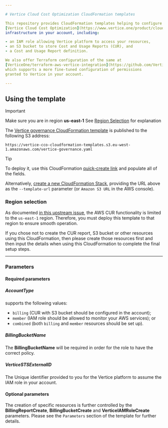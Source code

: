 ```yaml
---

# Vertice Cloud Cost Optimization CloudFormation templates

This repository provides CloudFormation templates helping to configure
[Vertice Cloud Cost Optimization](https://www.vertice.one/product/cloud-cost-optimization)
infrastructure in your account, including:

- an IAM role allowing Vertice platform to access your resources,
- an S3 bucket to store Cost and Usage Reports (CUR), and
- a Cost and Usage Report definition.

We also offer Terraform configuration of the same at
[VerticeOne/terraform-aws-vertice-integration](https://github.com/VerticeOne/terraform-aws-vertice-integration),
which supports a more fine-tuned configuration of permissions
granted to Vertice in your account.

---
```


## Using the template

> [!IMPORTANT]  
> Make sure you are in region **us-east-1**
> See [Region Selection](#region-selection) for explanation

The [Vertice governance CloudFormation template](templates/governance.yaml) is published
to the following S3 address:

```text
https://vertice-cco-cloudformation-templates.s3.eu-west-1.amazonaws.com/vertice-governance.yaml
```

> [!TIP]
> To deploy it, use this CloudFormation [quick-create link](https://us-east-1.console.aws.amazon.com/cloudformation/home?region=us-east-1#/stacks/quickcreate?templateURL=https://vertice-cco-cloudformation-templates.s3.eu-west-1.amazonaws.com/vertice-governance.yaml) and populate all of the fields.

Alternatively, [create a new CloudFormation Stack](https://docs.aws.amazon.com/AWSCloudFormation/latest/UserGuide/using-cfn-cli-creating-stack.html),
providing the URL above as the `--template-url` parameter (or `Amazon S3 URL`
in the AWS console).

### Region selection

As documented [in this upstream issue](https://github.com/aws-cloudformation/cloudformation-coverage-roadmap/issues/1825),
the AWS CUR functionality is limited to the `us-east-1` region. Therefore, you must deploy this template to that region to ensure smooth operation.

If you chose not to create the CUR report, S3 bucket or other resources using this CloudFormation, then please create those resources first and then input the details when using this CloudFormation to complete the final setup steps.

---

### Parameters

#### Required parameters

##### AccountType

supports the following values:

- `billing` (CUR with S3 bucket should be configured in the account);
- `member` (IAM role should be allowed to monitor your AWS services); or
- `combined` (both `billing` and `member` resources should be set up).

##### BillingBucketName

The **BillingBucketName** will be required in order for the role to have the correct policy.

##### VerticeSTSExternalID

The Unique identifier provided to you for the Vertice platform to assume the IAM role in your account.

#### Optional parameters

The creation of specific resources is further controlled by the
**BillingReportCreate**, **BillingBucketCreate** and **VerticeIAMRoleCreate**
parameters.
Please see the `Parameters` section of the template for further details.
